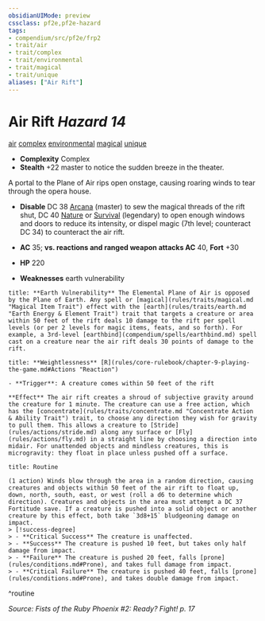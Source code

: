 ```yaml
---
obsidianUIMode: preview
cssclass: pf2e,pf2e-hazard
tags:
- compendium/src/pf2e/frp2
- trait/air
- trait/complex
- trait/environmental
- trait/magical
- trait/unique
aliases: ["Air Rift"]
---
```

# Air Rift *Hazard 14*  
[air](air.md "Air Energy & Element Trait")  [complex](complex.md "Complex Hazard Trait")  [environmental](environmental.md "Environmental Hazard Trait")  [magical](magical.md "Magical Item Trait")  [unique](unique.md "Unique Rarity Trait")  

- **Complexity** Complex
- **Stealth** +22 master to notice the sudden breeze in the theater.  

A portal to the Plane of Air rips open onstage, causing roaring winds to tear through the opera house.

- **Disable** DC 38 [Arcana](skills.md#Arcana) (master) to sew the magical threads of the rift shut, DC 40 [Nature](skills.md#Nature) or [Survival](skills.md#Survival) (legendary) to open enough windows and doors to reduce its intensity, or dispel magic (7th level; counteract DC 34) to counteract the air rift.  

- **AC** 35; **vs. reactions and ranged weapon attacks AC** 40, **Fort** +30
- **HP** 220
- **Weaknesses** earth vulnerability

```ad-embed-ability
title: **Earth Vulnerability** The Elemental Plane of Air is opposed by the Plane of Earth. Any spell or [magical](rules/traits/magical.md "Magical Item Trait") effect with the [earth](rules/traits/earth.md "Earth Energy & Element Trait") trait that targets a creature or area within 50 feet of the rift deals 10 damage to the rift per spell levels (or per 2 levels for magic items, feats, and so forth). For example, a 3rd-level [earthbind](compendium/spells/earthbind.md) spell cast on a creature near the air rift deals 30 points of damage to the rift.
```
```ad-embed-ability
title: **Weightlessness** [R](rules/core-rulebook/chapter-9-playing-the-game.md#Actions "Reaction")

- **Trigger**: A creature comes within 50 feet of the rift

**Effect** The air rift creates a shroud of subjective gravity around the creature for 1 minute. The creature can use a free action, which has the [concentrate](rules/traits/concentrate.md "Concentrate Action & Ability Trait") trait, to choose any direction they wish for gravity to pull them. This allows a creature to [Stride](rules/actions/stride.md) along any surface or [Fly](rules/actions/fly.md) in a straight line by choosing a direction into midair. For unattended objects and mindless creatures, this is microgravity: they float in place unless pushed off a surface.
```

```ad-pf2-summary
title: Routine

(1 action) Winds blow through the area in a random direction, causing creatures and objects within 50 feet of the air rift to float up, down, north, south, east, or west (roll a d6 to determine which direction). Creatures and objects in the area must attempt a DC 37 Fortitude save. If a creature is pushed into a solid object or another creature by this effect, both take `3d8+15` bludgeoning damage on impact.
> [!success-degree] 
> - **Critical Success** The creature is unaffected.
> - **Success** The creature is pushed 10 feet, but takes only half damage from impact.
> - **Failure** The creature is pushed 20 feet, falls [prone](rules/conditions.md#Prone), and takes full damage from impact.
> - **Critical Failure** The creature is pushed 40 feet, falls [prone](rules/conditions.md#Prone), and takes double damage from impact.
```
^routine

*Source: Fists of the Ruby Phoenix #2: Ready? Fight! p. 17*